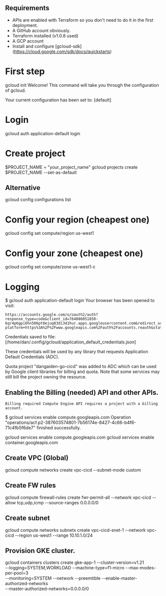 ## Requirements

- APIs are enabled with Terraform so you don't need to do it in the first deployment.
- A GitHub account obviously.
- Terraform installed (v1.0.8 used)
- A GCP account
- Install and configure [gcloud-sdk] (https://cloud.google.com/sdk/docs/quickstarts)

# First step

 gcloud init
Welcome! This command will take you through the configuration of gcloud.

Your current configuration has been set to: [default]

# Login

gcloud auth application-default login

# Create project

$PROJECT_NAME = "your_project_name"
gcloud projects create $PROJECT_NAME --set-as-default

## Alternative

gcloud config configurations list

# Config your region (cheapest one)

gcloud config set compute/region us-west1

#  Config your zone (cheapest one)

gcloud config set compute/zone us-west1-c

# Logging

$ gcloud auth application-default login
Your browser has been opened to visit:

    https://accounts.google.com/o/oauth2/auth?response_type=code&client_id=764086051850-6qr4p6gpi6hn506pt8ejuq83di341hur.apps.googleusercontent.com&redirect_uri=http%3A%2F%2Flocalhost%3A8085%2F&scope=openid+https%3A%2F%2Fwww.googleapis.com%2Fauth%2Fuserinfo.email+https%3A%2F%2Fwww.googleapis.com%2Fauth%2Fcloud-platform+https%3A%2F%2Fwww.googleapis.com%2Fauth%2Faccounts.reauth&state=463vFGNp0s1IijFOsd82NGD5vb3yOD&access_type=offline&code_challenge=yHfPfXVrJqEMMYGx8FGnrhVGEoRHddzk8eNDOd8siX8&code_challenge_method=S256


Credentials saved to file: [/home/dan/.config/gcloud/application_default_credentials.json]

These credentials will be used by any library that requests Application Default Credentials (ADC).

Quota project "dangaiden-go-cicd" was added to ADC which can be used by Google client libraries for billing and quota. Note that some services may still bill the project owning the resource.

## Enabling the Billing (needed) API and other APIs.

``Billing required
Compute Engine API requires a project with a billing account.``

$ gcloud services enable compute.googleapis.com
Operation "operations/acf.p2-387603574801-7b56174e-8427-4c66-b4f6-71c4fb5f6de7" finished successfully.

gcloud services enable compute.googleapis.com
gcloud services enable container.googleapis.com

## Create VPC (Global)

gcloud compute networks create vpc-cicd --subnet-mode custom

## Create FW rules

gcloud compute firewall-rules create fwr-permit-all --network vpc-cicd --allow tcp,udp,icmp --source-ranges 0.0.0.0/0

## Create subnet

gcloud compute networks subnets create vpc-cicd-snet-1 --network vpc-cicd --region us-west1 --range 10.10.1.0/24

## Provision GKE cluster.

gcloud containers clusters create gke-app-1 --cluster-version=v1.21\
--logging=SYSTEM,WORKLOAD --machine-type=f1-micro --max-modes-per-pool=3\
--monitoring=SYSTEM --network --preemtible --enable-master-authorized-networks\
--master-authorized-networks=0.0.0.0/0
